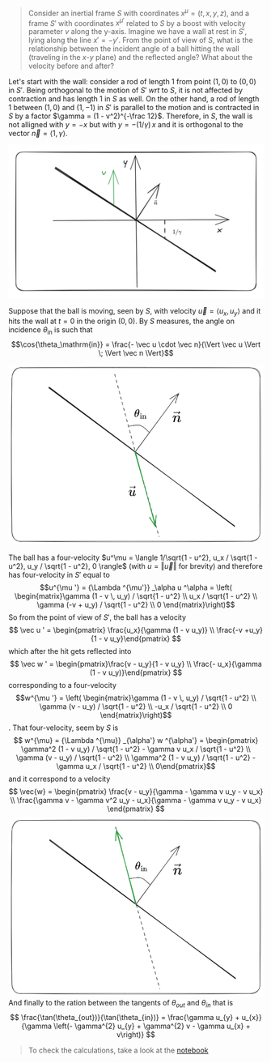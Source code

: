 > Consider an inertial frame $S$ with coordinates $x^\mu = (t, x, y, z)$, and a frame $S'$ with coordinates $x^{\mu'}$ related to $S$ by a boost with velocity parameter $v$ along the y-axis.
> Imagine we have a wall at rest in $S'$, lying along the line $x' = -y'$. From the point of view of $S$, what is the relationship between the incident angle of a ball hitting the wall (traveling in the $x$-$y$ plane) and the reflected angle? What about the velocity before and after?

Let's start with the wall: consider a rod of length $1$ from point $(1, 0)$ to $(0, 0)$ in $S'$. Being orthogonal to the motion of $S'$ _wrt_ to $S$, it is not affected by contraction and has length $1$ in $S$ as well. On the other hand, a rod of length $1$ between $(1, 0)$ and $(1, -1)$ in $S'$ is parallel to the motion and is contracted in $S$ by a factor $\gamma = (1 - v^2)^{-\frac 12}$. Therefore, in $S$, the wall is not alligned with $y = -x$ but with $y = - (1 / \gamma)\, x$ and it is orthogonal to the vector $\vec n = \langle 1, \gamma \rangle$. 

![](Sean%20Carroll%20-%20Spacetime%20and%20Geometry/drawings/slanted_wall3.excalidraw.png)

Suppose that the ball is moving, seen by $S$, with velocity $\vec u = \langle u_x, u_y\rangle$ and it hits the wall at $t = 0$ in the origin $(0, 0)$. By $S$ measures, the angle on incidence $\theta_{\mathrm{in}}$ is such that $$\cos{\theta_\mathrm{in}} = \frac{- \vec u \cdot \vec n}{\Vert \vec u \Vert \; \Vert \vec n \Vert}$$

![](Sean%20Carroll%20-%20Spacetime%20and%20Geometry/drawings/angle_of_incidence.excalidraw.png)

The ball has a four-velocity $u^\mu = \langle 1/\sqrt{1 - u^2}, u_x / \sqrt{1 - u^2}, u_y / \sqrt{1 - u^2}, 0 \rangle$ (with $u = \Vert \vec u \Vert$ for brevity) and therefore has four-velocity in $S'$ equal to $$u^{\mu '} = {\Lambda ^{\mu'}} _\alpha u ^\alpha = \left( \begin{matrix}\gamma (1 - v \, u_y) / \sqrt{1 - u^2} \\ u_x / \sqrt{1 - u^2} \\ \gamma (-v + u_y) / \sqrt{1 - u^2} \\ 0 \end{matrix}\right)$$
So from the point of view of $S'$, the ball has a velocity $$ \vec u ' = \begin{pmatrix} \frac{u_x}{\gamma (1 - v u_y)} \\ \frac{-v +u_y}{1 - v u_y}\end{pmatrix} $$ which after the hit gets reflected into $$ \vec w ' = \begin{pmatrix}\frac{v - u_y}{1 - v u_y} \\  \frac{- u_x}{\gamma (1 - v u_y)}\end{pmatrix} $$ corresponding to a four-velocity $$w^{\mu '} = \left( \begin{matrix}\gamma (1 - v \, u_y) / \sqrt{1 - u^2} \\ \gamma (v - u_y) / \sqrt{1 - u^2} \\ -u_x / \sqrt{1 - u^2} \\ 0 \end{matrix}\right)$$. That four-velocity, seem by $S$ is $$ w^{\mu} = {\Lambda ^{\mu}} _{\alpha'} w ^{\alpha'} = \begin{pmatrix} \gamma^2 (1 - v u_y) / \sqrt{1 - u^2} - \gamma v u_x / \sqrt{1 - u^2} \\ \gamma (v - u_y) / \sqrt{1 - u^2} \\ \gamma^2 (1 - v u_y) / \sqrt{1 - u^2} - \gamma u_x  / \sqrt{1 - u^2} \\ 0\end{pmatrix}$$ and it correspond to a velocity $$ \vec{w} = \begin{pmatrix} \frac{v - u_y}{\gamma - \gamma v u_y - v u_x} \\ \frac{\gamma v - \gamma v^2 u_y - u_x}{\gamma - \gamma v u_y - v u_x} \end{pmatrix} $$
![](Sean%20Carroll%20-%20Spacetime%20and%20Geometry/drawings/angle_of_reflection.excalidraw.png)
And finally to the ration between the tangents of $\theta_{out}$ and $\theta_{in}$ that is
$$
\frac{\tan(\theta_{out})}{\tan(\theta_{in})} = \frac{\gamma u_{y} + u_{x}}{\gamma \left(- \gamma^{2} u_{y} + \gamma^{2} v - \gamma u_{x} + v\right)}
$$


> To check the calculations, take a look at the [notebook](Sean%20Carroll%20-%20Spacetime%20and%20Geometry/notebooks/problem_1_1.ipynb)
